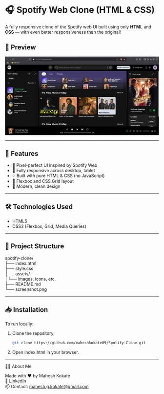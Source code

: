 # 🎧 Spotify Web Clone (HTML & CSS)

A fully responsive clone of the Spotify web UI built using only **HTML** and **CSS** — with even better responsiveness than the original!

## 📸 Preview

![Spotify Clone Screenshot](./assets/Image/Screenshot.png)

---

## 🌟 Features

- 🎨 Pixel-perfect UI inspired by Spotify Web
- 📱 Fully responsive across desktop, tablet
- 💡 Built with pure HTML & CSS (no JavaScript)
- 🧱 Flexbox and CSS Grid layout
- 🌈 Modern, clean design

---

## 🛠️ Technologies Used

- HTML5
- CSS3 (Flexbox, Grid, Media Queries)

---

## 📂 Project Structure

spotify-clone/ <br>
├── index.html <br>
├── style.css <br>
├── assets/ <br>
│└── images, icons, etc.<br>
├── README.md<br>
└── screenshot.png<br>

---

## 📥 Installation

To run locally:

1. Clone the repository:

   ```bash
   git clone https://github.com/maheshkokate09/Spotify-Clone.git

   ```

2. Open index.html in your browser.

---

🙋‍♂️ About Me

Made with ❤️ by Mahesh Kokate <br>
🔗 [LinkedIn](www.linkedin.com/in/mahesh-kokate) <br>
📫 Contact: mahesh.g.kokate@gmail.com
